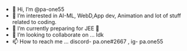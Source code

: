 - 👋 Hi, I’m @pa-one55
- 👀 I’m interested in AI-ML, WebD,App dev, Animation and lot of stuff related to coding.
- 🌱 I’m currently preparing for JEE 🙂
- 💞️ I’m looking to collaborate on ... Idk
- 📫 How to reach me ... discord- pa.one#2667   , ig- pa.one55

<!---
pa-one55/pa-one55 is a ✨ special ✨ repository because its `README.md` (this file) appears on your GitHub profile.
You can click the Preview link to take a look at your changes.
--->
